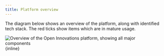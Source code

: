 ```yaml
---
title: Platform overview
---
```


The diagram below shows an overview of the platform, along with identified tech stack.
The red ticks show items which are in mature usage.

![Overview of the Open Innovations platform, showing all major components](/assets/images/platform-sketch.svg 'Platform overview diagram'){inline}
